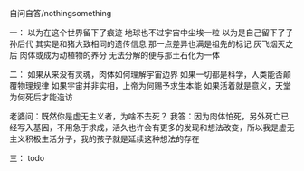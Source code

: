 自问自答/nothingsomething

一：
以为在这个世界留下了痕迹
地球也不过宇宙中尘埃一粒
以为是自己留下了子孙后代
其实是和猪大致相同的遗传信息
那一点差异也满是祖先的标记
灰飞烟灭之后
肉体或成为动植物的养分
无法分解的便与那土石化为一体

二：
如果从来没有灵魂，肉体如何理解宇宙边界 
如果一切都是科学，人类能否颠覆物理规律
如果宇宙并非实相，上帝为何赐予求生本能
如果活着就是意义，天堂为何死后才能造访

老婆问：既然你是虚无主义者，为啥不去死？
我答：因为肉体怕死，另外死亡已经写入基因，不用急于求成，活久也许会有更多的发现和想法改变，所以我是虚无主义积极生活分子，我的孩子就是延续这种想法的存在

三：
todo